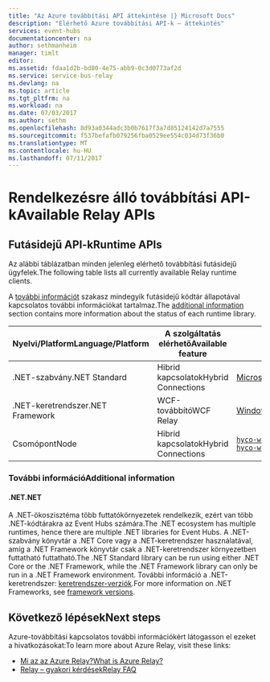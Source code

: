 ```yaml
---
title: "Az Azure továbbítási API áttekintése |} Microsoft Docs"
description: "Elérhető Azure továbbítási API-k – áttekintés"
services: event-hubs
documentationcenter: na
author: sethmanheim
manager: timlt
editor: 
ms.assetid: fdaa1d2b-bd80-4e75-abb9-0c3d0773af2d
ms.service: service-bus-relay
ms.devlang: na
ms.topic: article
ms.tgt_pltfrm: na
ms.workload: na
ms.date: 07/03/2017
ms.author: sethm
ms.openlocfilehash: 8d93a0344adc3b0b7617f3a7d85124142d7a7555
ms.sourcegitcommit: f537befafb079256fba0529ee554c034d73f36b0
ms.translationtype: MT
ms.contentlocale: hu-HU
ms.lasthandoff: 07/11/2017
---
```

# <a name="available-relay-apis"></a><span data-ttu-id="52d8a-103">Rendelkezésre álló továbbítási API-k</span><span class="sxs-lookup"><span data-stu-id="52d8a-103">Available Relay APIs</span></span>

## <a name="runtime-apis"></a><span data-ttu-id="52d8a-104">Futásidejű API-k</span><span class="sxs-lookup"><span data-stu-id="52d8a-104">Runtime APIs</span></span>

<span data-ttu-id="52d8a-105">Az alábbi táblázatban minden jelenleg elérhető továbbítási futásidejű ügyfelek.</span><span class="sxs-lookup"><span data-stu-id="52d8a-105">The following table lists all currently available Relay runtime clients.</span></span>

<span data-ttu-id="52d8a-106">A [további információt](#additional-information) szakasz mindegyik futásidejű kódtár állapotával kapcsolatos további információkat tartalmaz.</span><span class="sxs-lookup"><span data-stu-id="52d8a-106">The [additional information](#additional-information) section contains more information about the status of each runtime library.</span></span>

| <span data-ttu-id="52d8a-107">Nyelvi/Platform</span><span class="sxs-lookup"><span data-stu-id="52d8a-107">Language/Platform</span></span> | <span data-ttu-id="52d8a-108">A szolgáltatás elérhető</span><span class="sxs-lookup"><span data-stu-id="52d8a-108">Available feature</span></span> | <span data-ttu-id="52d8a-109">Ügyfélcsomag</span><span class="sxs-lookup"><span data-stu-id="52d8a-109">Client package</span></span> | <span data-ttu-id="52d8a-110">Tárház</span><span class="sxs-lookup"><span data-stu-id="52d8a-110">Repository</span></span> |
| --- | --- | --- | --- |
| <span data-ttu-id="52d8a-111">.NET-szabvány</span><span class="sxs-lookup"><span data-stu-id="52d8a-111">.NET Standard</span></span> | <span data-ttu-id="52d8a-112">Hibrid kapcsolatok</span><span class="sxs-lookup"><span data-stu-id="52d8a-112">Hybrid Connections</span></span> | [<span data-ttu-id="52d8a-113">Microsoft.Azure.Relay</span><span class="sxs-lookup"><span data-stu-id="52d8a-113">Microsoft.Azure.Relay</span></span>](https://www.nuget.org/packages/Microsoft.Azure.Relay/) | [<span data-ttu-id="52d8a-114">GitHub</span><span class="sxs-lookup"><span data-stu-id="52d8a-114">GitHub</span></span>](https://github.com/azure/azure-relay-dotnet) |
| <span data-ttu-id="52d8a-115">.NET-keretrendszer</span><span class="sxs-lookup"><span data-stu-id="52d8a-115">.NET Framework</span></span> | <span data-ttu-id="52d8a-116">WCF-továbbító</span><span class="sxs-lookup"><span data-stu-id="52d8a-116">WCF Relay</span></span> | [<span data-ttu-id="52d8a-117">WindowsAzure.ServiceBus</span><span class="sxs-lookup"><span data-stu-id="52d8a-117">WindowsAzure.ServiceBus</span></span>](https://www.nuget.org/packages/WindowsAzure.ServiceBus/) | <span data-ttu-id="52d8a-118">N/A</span><span class="sxs-lookup"><span data-stu-id="52d8a-118">N/A</span></span> |
| <span data-ttu-id="52d8a-119">Csomópont</span><span class="sxs-lookup"><span data-stu-id="52d8a-119">Node</span></span> | <span data-ttu-id="52d8a-120">Hibrid kapcsolatok</span><span class="sxs-lookup"><span data-stu-id="52d8a-120">Hybrid Connections</span></span> | [`hyco-ws`](https://www.npmjs.com/package/hyco-ws)<br/>[`hyco-websocket`](https://www.npmjs.com/package/hyco-websocket) | [<span data-ttu-id="52d8a-121">GitHub</span><span class="sxs-lookup"><span data-stu-id="52d8a-121">GitHub</span></span>](https://github.com/Azure/azure-relay-node) |

### <a name="additional-information"></a><span data-ttu-id="52d8a-122">További információ</span><span class="sxs-lookup"><span data-stu-id="52d8a-122">Additional information</span></span>

#### <a name="net"></a><span data-ttu-id="52d8a-123">.NET</span><span class="sxs-lookup"><span data-stu-id="52d8a-123">.NET</span></span>
<span data-ttu-id="52d8a-124">A .NET-ökoszisztéma több futtatókörnyezetek rendelkezik, ezért van több .NET-kódtárakra az Event Hubs számára.</span><span class="sxs-lookup"><span data-stu-id="52d8a-124">The .NET ecosystem has multiple runtimes, hence there are multiple .NET libraries for Event Hubs.</span></span> <span data-ttu-id="52d8a-125">A .NET-szabvány könyvtár a .NET Core vagy a .NET-keretrendszer használatával, amíg a .NET Framework könyvtár csak a .NET-keretrendszer környezetben futtatható futtatható.</span><span class="sxs-lookup"><span data-stu-id="52d8a-125">The .NET Standard library can be run using either .NET Core or the .NET Framework, while the .NET Framework library can only be run in a .NET Framework environment.</span></span> <span data-ttu-id="52d8a-126">További információ a .NET-keretrendszer: [keretrendszer-verziók](/dotnet/articles/standard/frameworks#framework-versions).</span><span class="sxs-lookup"><span data-stu-id="52d8a-126">For more information on .NET Frameworks, see [framework versions](/dotnet/articles/standard/frameworks#framework-versions).</span></span>

## <a name="next-steps"></a><span data-ttu-id="52d8a-127">Következő lépések</span><span class="sxs-lookup"><span data-stu-id="52d8a-127">Next steps</span></span>
<span data-ttu-id="52d8a-128">Azure-továbbítási kapcsolatos további információkért látogasson el ezeket a hivatkozásokat:</span><span class="sxs-lookup"><span data-stu-id="52d8a-128">To learn more about Azure Relay, visit these links:</span></span>
* [<span data-ttu-id="52d8a-129">Mi az az Azure Relay?</span><span class="sxs-lookup"><span data-stu-id="52d8a-129">What is Azure Relay?</span></span>](relay-what-is-it.md)
* [<span data-ttu-id="52d8a-130">Relay – gyakori kérdések</span><span class="sxs-lookup"><span data-stu-id="52d8a-130">Relay FAQ</span></span>](relay-faq.md)